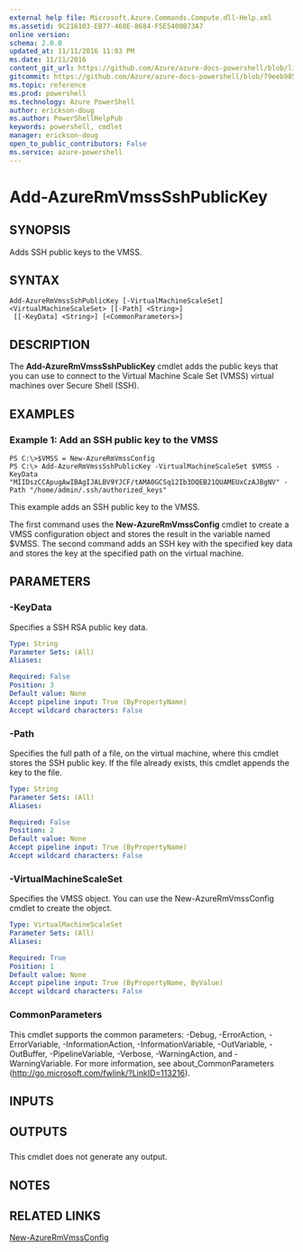 ```yaml
---
external help file: Microsoft.Azure.Commands.Compute.dll-Help.xml
ms.assetid: 9C216103-EB77-468E-8684-F5E5400B73A7
online version: 
schema: 2.0.0
updated_at: 11/11/2016 11:03 PM
ms.date: 11/11/2016
content_git_url: https://github.com/Azure/azure-docs-powershell/blob/live/azureps-cmdlets-docs/ResourceManager/AzureRM.Compute/v2.3.0/Add-AzureRmVmssSshPublicKey.md
gitcommit: https://github.com/Azure/azure-docs-powershell/blob/79eeb985ea480979357fb4695832a0c3d29a48bf/azureps-cmdlets-docs/ResourceManager/AzureRM.Compute/v2.3.0/Add-AzureRmVmssSshPublicKey.md
ms.topic: reference
ms.prod: powershell
ms.technology: Azure PowerShell
author: erickson-doug
ms.author: PowerShellHelpPub
keywords: powershell, cmdlet
manager: erickson-doug
open_to_public_contributors: False
ms.service: azure-powershell
---
```


# Add-AzureRmVmssSshPublicKey

## SYNOPSIS
Adds SSH public keys to the VMSS.

## SYNTAX

```
Add-AzureRmVmssSshPublicKey [-VirtualMachineScaleSet] <VirtualMachineScaleSet> [[-Path] <String>]
 [[-KeyData] <String>] [<CommonParameters>]
```

## DESCRIPTION
The **Add-AzureRmVmssSshPublicKey** cmdlet adds the public keys that you can use to connect to the Virtual Machine Scale Set (VMSS) virtual machines over Secure Shell (SSH).

## EXAMPLES

### Example 1: Add an SSH public key to the VMSS
```
PS C:\>$VMSS = New-AzureRmVmssConfig
PS C:\> Add-AzureRmVmssSshPublicKey -VirtualMachineScaleSet $VMSS -KeyData "MIIDszCCApugAwIBAgIJALBV9YJCF/tAMA0GCSq12Ib3DQEB21QUAMEUxCzAJBgNV" -Path "/home/admin/.ssh/authorized_keys"
```

This example adds an SSH public key to the VMSS.

The first command uses the **New-AzureRmVmssConfig** cmdlet to create a VMSS configuration object and stores the result in the variable named $VMSS.
The second command adds an SSH key with the specified key data and stores the key at the specified path on the virtual machine.

## PARAMETERS

### -KeyData
Specifies a SSH RSA public key data.

```yaml
Type: String
Parameter Sets: (All)
Aliases: 

Required: False
Position: 3
Default value: None
Accept pipeline input: True (ByPropertyName)
Accept wildcard characters: False
```

### -Path
Specifies the full path of a file, on the virtual machine, where this cmdlet stores the SSH public key.
If the file already exists, this cmdlet appends the key to the file.

```yaml
Type: String
Parameter Sets: (All)
Aliases: 

Required: False
Position: 2
Default value: None
Accept pipeline input: True (ByPropertyName)
Accept wildcard characters: False
```

### -VirtualMachineScaleSet
Specifies the VMSS object.
You can use the New-AzureRmVmssConfig cmdlet to create the object.

```yaml
Type: VirtualMachineScaleSet
Parameter Sets: (All)
Aliases: 

Required: True
Position: 1
Default value: None
Accept pipeline input: True (ByPropertyName, ByValue)
Accept wildcard characters: False
```

### CommonParameters
This cmdlet supports the common parameters: -Debug, -ErrorAction, -ErrorVariable, -InformationAction, -InformationVariable, -OutVariable, -OutBuffer, -PipelineVariable, -Verbose, -WarningAction, and -WarningVariable. For more information, see about_CommonParameters (http://go.microsoft.com/fwlink/?LinkID=113216).

## INPUTS

## OUTPUTS

###  
This cmdlet does not generate any output.

## NOTES

## RELATED LINKS

[New-AzureRmVmssConfig](xref:ResourceManager/AzureRM.Compute/v2.3.0/New-AzureRmVmssConfig.md)


